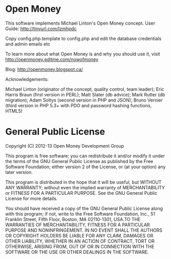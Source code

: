# Open Money

This software implements Michael Linton's Open Money concept.  User Guide: http://tinyurl.com/lzmhpdc

Copy config.php.template to config.php and edit the database credentials and admin emails etc

To learn more about what Open Money is and why you should use it, visit http://openmoney.editme.com/nowofmoney

Blog: http://openmoney.blogspot.ca/

Acknowledgements:

Michael Linton (originator of the concept, quality control, team leader);
Eric Harris Braun (first version in PERL);
Matt Slater (db advice);
Mark Rutter (db migration);
Adam Soltys (second version in PHP and JSON);
Bruno Vernier (third version in PHP 5.3+ with PDO and password hashing functions, HTML5)

# General Public License

Copyright (C) 2012-13 Open Money Development Group

This program is free software; you can redistribute it and/or
modify it under the terms of the GNU General Public License
as published by the Free Software Foundation; either version 2
of the License, or (at your option) any later version.

This program is distributed in the hope that it will be useful,
but WITHOUT ANY WARRANTY; without even the implied warranty of
MERCHANTABILITY or FITNESS FOR A PARTICULAR PURPOSE.  See the
GNU General Public License for more details.

You should have received a copy of the GNU General Public License
along with this program; if not, write to the Free Software
Foundation, Inc., 51 Franklin Street, Fifth Floor, Boston, MA  02110-1301, USA.TO THE WARRANTIES OF MERCHANTABILITY, FITNESS FOR A PARTICULAR PURPOSE AND NONINFRINGEMENT. IN NO EVENT SHALL THE AUTHORS OR COPYRIGHT HOLDERS BE LIABLE FOR ANY CLAIM, DAMAGES OR OTHER LIABILITY, WHETHER IN AN ACTION OF CONTRACT, TORT OR OTHERWISE, ARISING FROM, OUT OF OR IN CONNECTION WITH THE SOFTWARE OR THE USE OR OTHER DEALINGS IN THE SOFTWARE.
